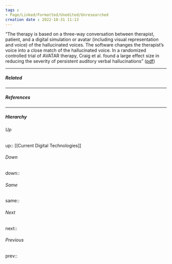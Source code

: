 ```yaml
---
tags :
- Page/Linked/Formatted/Unedited/Unresearched
creation date : 2022-10-31 11:13 
---
```


“The therapy is based on a three-way conversation between therapist, patient, and a digital simulation or avatar (including visual representation and voice) of the hallucinated voices. The software changes the therapist’s voice into a close match of the hallucinated voice. In a randomized controlled trial of AVATAR therapy, Craig et al. found a large effect size in reducing the severity of persistent auditory verbal hallucinations” ([pdf](zotero://open-pdf/library/items/TLQAQA3Z?page=7&annotation=VDYRVC7N))

---
##### Related


---
##### References


---
##### Hierarchy
###### Up
up:: [[Current Digital Technologies]]
###### Down
down:: 
###### Same
same:: 
###### Next
next:: 
###### Previous
prev:: 